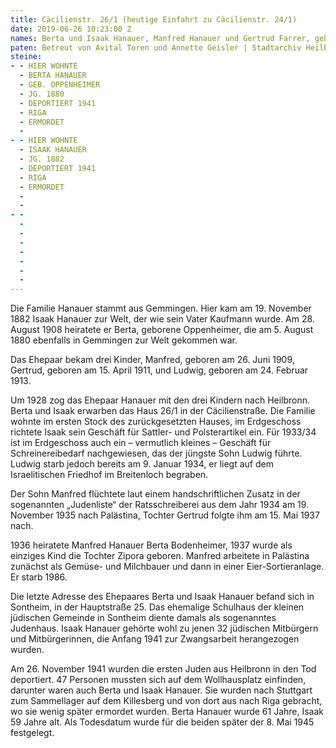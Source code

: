 ```yaml
---
title: Cäcilienstr. 26/1 (heutige Einfahrt zu Cäcilienstr. 24/1)
date: 2019-06-26 10:23:00 Z
names: Berta und Isaak Hanauer, Manfred Hanauer und Gertrud Farrer, geb. Hanauer
paten: Betreut von Avital Toren und Annette Geisler | Stadtarchiv Heilbronn
steine:
- - HIER WOHNTE
  - BERTA HANAUER
  - GEB. OPPENHEIMER
  - JG. 1880
  - DEPORTIERT 1941
  - RIGA
  - ERMORDET
  - 
- - HIER WOHNTE
  - ISAAK HANAUER
  - JG. 1882
  - DEPORTIERT 1941
  - RIGA
  - ERMORDET
  - 
  - 
- - 
  - 
  - 
  - 
  - 
  - 
  - 
  - 
---
```


Die Familie Hanauer stammt aus Gemmingen. Hier kam am 19. November 1882 Isaak Hanauer zur Welt, der wie sein Vater Kaufmann wurde. Am 28. August 1908 heiratete er Berta, geborene Oppenheimer, die am 5. August 1880 ebenfalls in Gemmingen zur Welt gekommen war.

Das Ehepaar bekam drei Kinder, Manfred, geboren am 26. Juni 1909, Gertrud, geboren am 15. April 1911, und Ludwig, geboren am 24. Februar 1913.

Um 1928 zog das Ehepaar Hanauer mit den drei Kindern nach Heilbronn. Berta und Isaak erwarben das Haus 26/1 in der Cäcilienstraße. Die Familie wohnte im ersten Stock des zurückgesetzten Hauses, im Erdgeschoss richtete Isaak sein Geschäft für Sattler- und Polsterartikel ein. Für 1933/34 ist im Erdgeschoss auch ein – vermutlich kleines – Geschäft für Schreinereibedarf nachgewiesen, das der jüngste Sohn Ludwig führte. Ludwig starb jedoch bereits am 9. Januar 1934, er liegt auf dem Israelitischen Friedhof im Breitenloch begraben.

Der Sohn Manfred flüchtete laut einem handschriftlichen Zusatz in der sogenannten „Judenliste“ der Ratsschreiberei aus dem Jahr 1934 am 19. November 1935 nach Palästina, Tochter Gertrud folgte ihm am 15. Mai 1937 nach.

1936 heiratete Manfred Hanauer Berta Bodenheimer, 1937 wurde als einziges Kind die Tochter Zipora geboren. Manfred arbeitete in Palästina zunächst als Gemüse- und Milchbauer und dann in einer Eier-Sortieranlage. Er starb 1986.

Die letzte Adresse des Ehepaares Berta und Isaak Hanauer befand sich in Sontheim, in der Hauptstraße 25. Das ehemalige Schulhaus der kleinen jüdischen Gemeinde in Sontheim diente damals als sogenanntes Judenhaus. Isaak Hanauer gehörte wohl zu jenen 32 jüdischen Mitbürgern und Mitbürgerinnen, die Anfang 1941 zur Zwangsarbeit herangezogen wurden.

Am 26. November 1941 wurden die ersten Juden aus Heilbronn in den Tod deportiert. 47 Personen mussten sich auf dem Wollhausplatz einfinden, darunter waren auch Berta und Isaak Hanauer. Sie wurden nach Stuttgart zum Sammellager auf dem Killesberg und von dort aus nach Riga gebracht, wo sie wenig später ermordet wurden. Berta Hanauer wurde 61 Jahre, Isaak 59 Jahre alt. Als Todesdatum wurde für die beiden später der 8. Mai 1945 festgelegt.